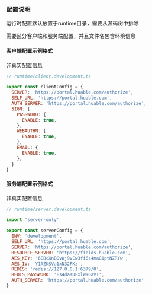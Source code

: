 ### 配置说明

运行时配置默认放置于runtime目录，需要从源码树中排除

需要区分客户端和服务端配置，并且文件名包含环境信息

#### 客户端配置示例格式

非真实配置信息

```javascript
// runtime/client.development.ts

export const clientConfig = {
  SERVER: 'https://portal.huable.com/authorize',
  SELF_URL: 'https://portal.huable.com',
  AUTH_SERVER: 'https://portal.huable.com/authorize',
  SIGN: {
    PASSWORD: {
      ENABLE: true,
    },
    WEBAUTHN: {
      ENABLE: true,
    },
    EMAIL: {
      ENABLE: true,
    },
  }
}
```


#### 服务端配置示例格式

非真实配置信息

```javascript
// runtime/server.development.ts

import 'server-only'

export const serverConfig = {
  ENV: 'development',
  SELF_URL: 'https://portal.huable.com',
  SERVER: 'https://portal.huable.com/authorize',
  RESOURCE_SERVER: 'https://fields.huable.com', 
  AES_KEY: '6EBcXnBGvWj9vCw3fi6s4maG1ptNZRYw',
  AES_IV: 'Y1AZKSVa1xN32FKz',
  REDIS: 'redis://127.0.0.1:6379/0',
  REDIS_PASSWORD: 'Fs4daKDExlW96aVT',
  AUTH_SERVER: 'https://portal.huable.com/authorize'
}


```